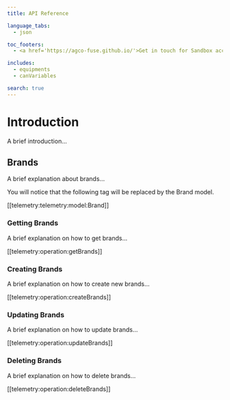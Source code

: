 ```yaml
---
title: API Reference

language_tabs:
  - json

toc_footers:
  - <a href='https://agco-fuse.github.io/'>Get in touch for Sandbox access</a>

includes:
  - equipments
  - canVariables

search: true
---
```


# Introduction

A brief introduction...

## Brands

A brief explanation about brands...

You will notice that the following tag will be replaced by the Brand model.

[[telemetry:telemetry:model:Brand]]

### Getting Brands

A brief explanation on how to get brands...

[[telemetry:operation:getBrands]]

### Creating Brands

A brief explanation on how to create new brands...

[[telemetry:operation:createBrands]]

### Updating Brands

A brief explanation on how to update brands...

[[telemetry:operation:updateBrands]]

### Deleting Brands

A brief explanation on how to delete brands...

[[telemetry:operation:deleteBrands]]
